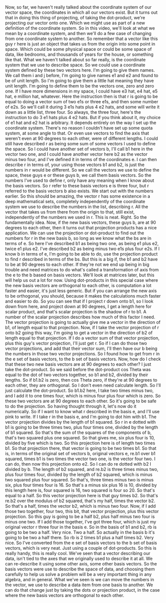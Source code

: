 Now, so far, we haven't really talked about the coordinate
system of our vector space, the coordinates in which
all our vectors exist. But it turns out that in doing
this thing of projecting, of taking the dot-product, we're projecting our
vector onto one. Which we might use as part of a new definition
of the coordinate system. So in this video, we'll look at what we mean by
a coordinate system, and then we'll do
a few case of changing from one coordinate system to another. So remember that a vector
like this guy r here is just an object that takes us from the origin into
some point in space. Which could be
some physical space or could be some space of data, like bedrooms, and
thousands of years for the house, or
something like that. What we haven't talked
about so far really, is the coordinate system that
we use to describe space. So we could use a coordinate system defined by these two vectors here. I'm
going to give them names. We call them i and j before, I'm going to give names e1 and e2 and found to be
of unit length. So I'm going to give
them a little hat meaning they have unit length. I'm going to define them
to be the vectors one, zero and zero one. If I have more
dimensions in my space, I could have e3 hat, e4 hat, e5 hat, e million hat, whatever. Here the instruction then
is that r is going to be equal to doing a vector
sum of two e1s or three e1s, and then some number of e2s. So we'll call it during
3 e1s hats plus 4 e2 hats, and some will write it down
as a little list, three four. So always, the three four, here's the instruction to do
3 e1 hats plus 4 e2 hats. But if you think about
it, my choice of e1 hat and e2 hat is arbitrary. It depends entirely on the way I set up
the coordinate system. There's no reason I
couldn't have set up some quota system, at
some angle to that. Or even use vectors
to find the axis that weren't even at
90 degrees to each other, were of different lengths. I could still have described
r as being some sum of some vectors I used
to define the space. So I could have
another set of vectors b, I'll call b1 here in
the vector two one, and I could have
another vector here b2 as the vector minus two four, and I've defined it in
terms of the coordinates e. I can then describe
r in terms of, your using those
vectors b1 and b2, is just the numbers in
r would be different. So we call the vectors we
use to define the space, these guys e or these guys b, we call them basis vectors. So the numbers I've
used to define r, only have any meaning when I know about the basis vectors. So r refer to these
basis vectors e is three four, but r referred to the basis
vectors b also exists. We start out with
the numbers earlier. So this should be amazing, the vector r has some existence in a deep mathematical sets, completely independently
of the coordinate system we use to describe
the numbers in the list, describing r. All the vector that takes us from there
from the origin to that, still exist, independently of the numbers we used
in r. This is neat. Right. So the fundamentally idea. Now, if the new
basis vectors, these guys b, are at 90 degrees to each other, then it turns out
that projection products has a nice application. We can use the projection
or dot-product to find out the numbers for r
in the new basis b, so long as we know
what the bs are in terms of e. So here I've
described b1 as being two one, as being e1 plus e2, twice e1 plus e2. I've described b2 as being
minus two e1s plus four e2s. If I know b in terms of e, I'm going to be able to do, use the projection product to find r described in
terms of the bs. But this is a big if, the b1 and b2 have to be at
90 degrees to each other. If they're not we end up
being in big trouble and need matrices to do what's called a transformation
of axis from the e to the b based
on basis vectors. We'll look at matrices later, but this will help us
out a lot for now. Using dot-products in
this special case where the new basis vectors are
orthogonal to each other, is computation a lot
faster and easier, it's just less generic. But if you can
arrange the new axis to be orthogonal, you should, because it makes
the calculations much faster and easier to do. So you can see that if I
project r down onto b1, so I look down from here, and project down at 90 degrees, I get a length here
for scalar product, and that's scalar projection
is the shadow of r to b1. A number of the scalar
projection describes how much of this factor I need. The vector projection is going to actually give me a vector
in the direction of b1, of length equal to
that projection. Now, if I take the
vector projection of r onto b2 going this way, I'm going to get a vector
in the direction of b2 of length equal
to that projection. If I do a vector sum of
that vector projection, plus this guy's
vector projection, I'll just get r. So if I can do those two
vector projections, and add that their vector sum, I'll then have our b being the numbers in
those two vector projections. So I found how to get from r in the e set of basis vectors, to the b set of basis vectors. Now, how do I check that these two new basis vectors are at 90 degrees to each other? I just take the dot-product. So we said before
the dot-product cos Theta was equal to the dot of
two vectors together, so b1 and b2, divided by their lengths. So if b1.b2 is zero, then cos Theta zero, if they're at 90 degrees to each other, they are orthogonal. So I don't even need
calculate length. So I'll just calculate
the dot-product. So b1.b2 here, I take
two times minus two, and I add it to one times four, which is minus four plus
four which is zero. So these two vectors are at
90 degrees to each other. So it's going to be safe
to do the projection. So having thought through it, let's now do it numerically. So if I want to know what r
described in the basis e, and I'll use pink to write. If I take r in the basis e, and I'm going to dot him with b1. The vector projection divides by the length of b1 squared. So r in e dotted with b1 is
going to be three times two, plus four times one, divided by the length
of b1 squared. So that's the sum of the squares
of the components of b, that's two squared
plus one squared. So that gives me,
six plus four is 10, divided by five which is two. So this projection here is
of length two times b1. So that projection there, that vector is going
to be two times b1. So that is, in terms
of the original set of vectors b, original vectors e, re.b1 over b1 squared, times b1 is two times
the vector two one, is the vector four two. I can do, then now
this projection onto e2. So I can do re dotted
with b2 I divided by b. The length of b2 squared, and re.b2 is three
times minus two, plus four times four, divided by the length
of b2 squared, which is minus two squared
plus four squared. So that's, three times
minus two is minus six, plus four times four is 16. So that's a minus
six plus 16 is 10, divided by this length here is, four squared is 16, two
squared is four so 20. So that's equal to a half. So this vector projection
here is that guy times b2. So that's re.b2 over
the modulus of b2 squared, that's my half,
times the vector b2. So that's a half, times the vector b2, which is minus two four. Now, if I add those two together, four two, this bit, that vector projection, plus
this vector projection. So this guy is going
to be a half b2, plus half minus two four
is minus one two. If I add those together, I've got three four, which is just my original
vector r three four in the basis e. So in
the basis of b1 and b2, rb is going to be two a half. Very nice. Two a half. So actually in the basis
b it's going to be two a half there. So rb is 2 times b1 plus a
half times b2. Very nice. So I've converted
from the e set of basis vectors to the b set of basis vectors,
which is very neat. Just using a couple
of dot-products. So this is really handy,
this is really cool. We've seen that a vector
describing our data, isn't tied to the axes that we originally used to
describe it at all. We can re-describe it
using some other axis, some other basis vectors. So the basis vectors were use to describe the space of data, and choosing them carefully
to help us solve a problem will be a very important thing in any algebra, and in general. What we've seen is we can move
the numbers in the vector, we use to describe a data item
from one basis to another. We can do that change just by taking the dots or
projection product, in the case where the new basis vectors are
orthogonal to each other.